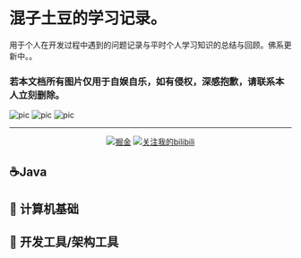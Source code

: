 # 混子土豆的学习记录。

用于个人在开发过程中遇到的问题记录与平时个人学习知识的总结与回顾。佛系更新中。。

### 若本文档所有图片仅用于自娱自乐，如有侵权，深感抱歉，请联系本人立刻删除。 ###

![pic](http://pic.czj-xjq.top/nu-li-tian-keng.jpeg)
![pic](http://pic.czj-xjq.top/nu-li-tian-keng.jpeg)
![pic](http://pic.czj-xjq.top/nu-li-tian-keng.jpeg)

***

<p align="center">
  <a href="https://juejin.cn/user/4353721776747118"><img src="https://img.shields.io/badge/关注-掘金-lightgrey.svg" alt="掘金"></a>
  <a href="https://space.bilibili.com/11374185"><img src="https://img.shields.io/badge/关注-我的bilibili-blue.svg" alt="关注我的bilibili"></a>
</p>


##  :coffee:Java  ##

##  :book: 计算机基础 ##

##  :hammer: 开发工具/架构工具 ##

